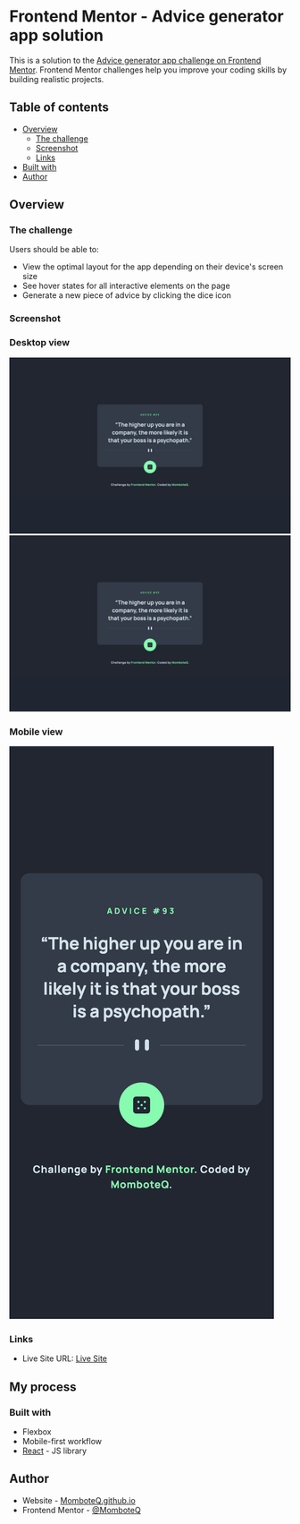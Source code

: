 # Frontend Mentor - Advice generator app solution

This is a solution to the [Advice generator app challenge on Frontend Mentor](https://www.frontendmentor.io/challenges/advice-generator-app-QdUG-13db). Frontend Mentor challenges help you improve your coding skills by building realistic projects.

## Table of contents

- [Overview](#overview)
  - [The challenge](#the-challenge)
  - [Screenshot](#screenshot)
  - [Links](#links)
- [Built with](#built-with)
- [Author](#author)

## Overview

### The challenge

Users should be able to:

- View the optimal layout for the app depending on their device's screen size
- See hover states for all interactive elements on the page
- Generate a new piece of advice by clicking the dice icon

### Screenshot

### Desktop view
![](screenshots/desktop1.png)
![](screenshots/desktop1.png)

### Mobile view
![](screenshots/mobile.png)

### Links

- Live Site URL: [Live Site](https://momboteq.github.io/advice-generator-app)

## My process

### Built with

- Flexbox
- Mobile-first workflow
- [React](https://reactjs.org) - JS library

## Author

- Website - [MomboteQ.github.io](https://MomboteQ.github.io)
- Frontend Mentor - [@MomboteQ](https://www.frontendmentor.io/profile/MomboteQ)